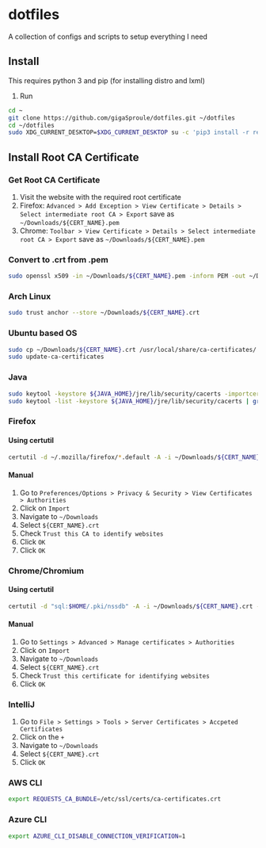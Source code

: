 # dotfiles
A collection of configs and scripts to setup everything I need

## Install
This requires python 3 and pip (for installing distro and lxml)

1. Run

  ```sh
  cd ~
  git clone https://github.com/gigaSproule/dotfiles.git ~/dotfiles
  cd ~/dotfiles
  sudo XDG_CURRENT_DESKTOP=$XDG_CURRENT_DESKTOP su -c 'pip3 install -r requirements.txt && ./install.py [-d | --development | -p | --personal | -s | --server | -v | --vm | -h | --help]'
  ```

## Install Root CA Certificate
### Get Root CA Certificate
1. Visit the website with the required root certificate
2. Firefox: `Advanced > Add Exception > View Certificate > Details > Select intermediate root CA > Export` save as `~/Downloads/${CERT_NAME}.pem`
3. Chrome: `Toolbar > View Certificate > Details > Select intermediate root CA > Export` save as `~/Downloads/${CERT_NAME}.pem`

### Convert to .crt from .pem
```bash
sudo openssl x509 -in ~/Downloads/${CERT_NAME}.pem -inform PEM -out ~/Downloads/${CERT_NAME}.crt
```

### Arch Linux
```bash
sudo trust anchor --store ~/Downloads/${CERT_NAME}.crt
```

### Ubuntu based OS
```bash
sudo cp ~/Downloads/${CERT_NAME}.crt /usr/local/share/ca-certificates/
sudo update-ca-certificates
```

### Java
```bash
sudo keytool -keystore ${JAVA_HOME}/jre/lib/security/cacerts -importcert -alias ${CERT_NAME} -file /usr/local/share/ca-certificates/${CERT_NAME}.crt
sudo keytool -list -keystore ${JAVA_HOME}/jre/lib/security/cacerts | grep ${CERT_NAME}
```

### Firefox
#### Using certutil
```bash
certutil -d ~/.mozilla/firefox/*.default -A -i ~/Downloads/${CERT_NAME}.crt -n "${NICKNAME}" -t C,,
```

#### Manual
1. Go to `Preferences/Options > Privacy & Security > View Certificates > Authorities`
2. Click on `Import`
3. Navigate to `~/Downloads`
4. Select `${CERT_NAME}.crt`
5. Check `Trust this CA to identify websites`
6. Click `OK`
7. Click `OK`

### Chrome/Chromium
#### Using certutil
```bash
certutil -d "sql:$HOME/.pki/nssdb" -A -i ~/Downloads/${CERT_NAME}.crt -n "${NICKNAME}" -t C,,
```

#### Manual
1. Go to `Settings > Advanced > Manage certificates > Authorities`
2. Click on `Import`
3. Navigate to `~/Downloads`
4. Select `${CERT_NAME}.crt`
5. Check `Trust this certificate for identifying websites`
6. Click `OK`

### IntelliJ
1. Go to `File > Settings > Tools > Server Certificates > Accpeted Certificates`
2. Click on the `+`
3. Navigate to `~/Downloads`
4. Select `${CERT_NAME}.crt`
5. Click `OK`

### AWS CLI
```bash
export REQUESTS_CA_BUNDLE=/etc/ssl/certs/ca-certificates.crt
```

### Azure CLI
```bash
export AZURE_CLI_DISABLE_CONNECTION_VERIFICATION=1
```
